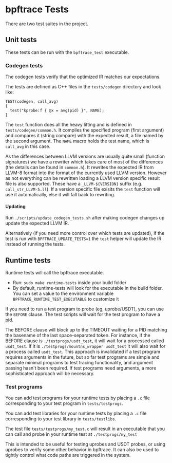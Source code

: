 # bpftrace Tests

There are two test suites in the project.

## Unit tests

These tests can be run with the `bpftrace_test` executable.

### Codegen tests

The codegen tests verify that the optimized IR matches our expectations.

The tests are defined as C++ files in the `tests/codegen` directory and look like:

```
TEST(codegen, call_avg)
{
  test("kprobe:f { @x = avg(pid) }", NAME);
}
```

The `test` function does all the heavy lifting and is defined in
`tests/codegen/common.h`. It compiles the specified program (first argument) and
compares it (string compare) with the expected result, a file named by the
second argument. The `NAME` macro holds the test name,  which is `call_avg` in
this case.

As the differences between LLVM versions are usually quite small (function
signatures) we have a rewriter which takes care of most of the differences (the
details can be found in `common.h`). It rewrites the expected IR from LLVM-8
format into the format of the currently used LLVM version.
However as not everything can be rewritten loading a LLVM version specific
result file is also supported. These have a `_LLVM-${VERSION}` suffix (e.g.
`call_str_LLVM-5.ll`).
If a version specific file exisits the `test` function will use it
automatically, else it will fall back to rewriting.

#### Updating

Run `./scripts/update_codegen_tests.sh` after making codegen changes up update
the expected LLVM IR.

Alternatively (if you need more control over which tests are updated), if the
test is run with `BPFTRACE_UPDATE_TESTS=1` the `test` helper will update the IR
instead of running the tests.

## Runtime tests

Runtime tests will call the bpftrace executable.
* Run: `sudo make runtime-tests` inside your build folder
* By default, runtime-tests will look for the executable in the build folder. You can set a value to the environment variable `BPFTRACE_RUNTIME_TEST_EXECUTABLE` to customize it

If you need to run a test program to probe (eg, uprobe/USDT), you can use the
`BEFORE` clause. The test scripts will wait for the test program to have a pid.

The BEFORE clause will block up to the TIMEOUT waiting for a PID matching the
basename of the last space-separated token. For instance, if the BEFORE clause
is `./testprogs/usdt_test`, it will wait for a processed called `usdt_test`.
If it is `./testprogs/mountns_wrapper usdt_test` it will also wait for a
process called `usdt_test`. This approach is invalidated if a test program
requires arguments in the future, but so far test programs are simple and
separate minimal programs to test tracing functionality, and argument passing
hasn't been required. If test programs need arguments, a more sophisticated
approach will be necessary.

### Test programs

You can add test programs for your runtime tests by placing a `.c` file corresponding to your test program in `tests/testprogs`.

You can add test libraries for your runtime tests by placing a `.c` file corresponding to your test library in `tests/testlibs`.

The test file `tests/testprogs/my_test.c` will result in an executable that you can call and probe in your runtime test at `./testprogs/my_test`

This is intended to be useful for testing uprobes and USDT probes, or using uprobes to verify some other behavior in bpftrace. It can also
be used to tightly control what code paths are triggered in the system.
